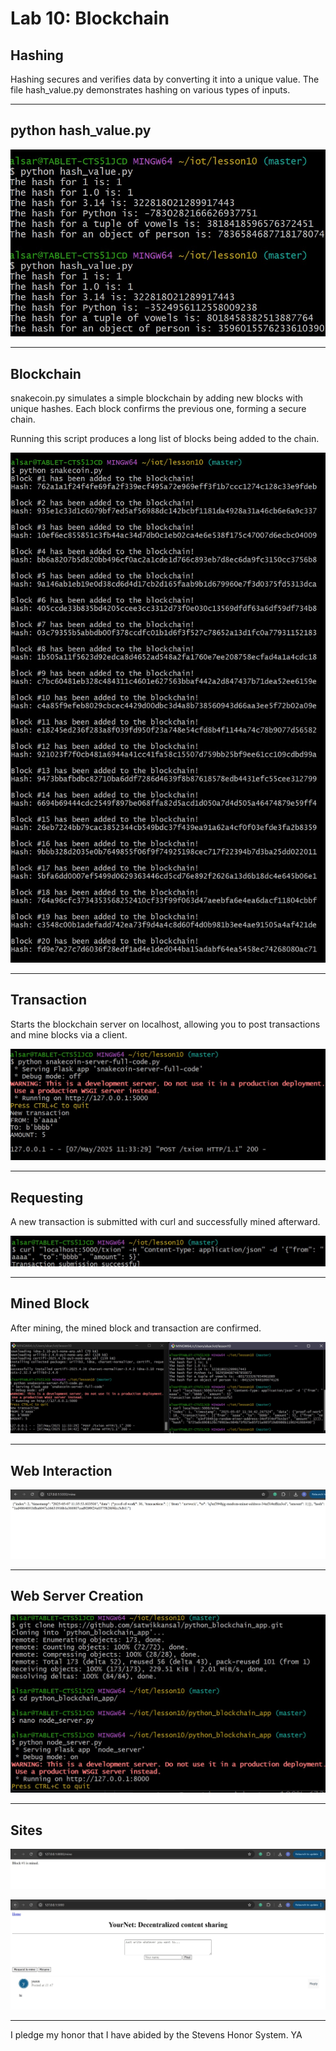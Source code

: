 # Lab 10: Blockchain

## Hashing

Hashing secures and verifies data by converting it into a unique value. The file hash_value.py demonstrates hashing on various types of inputs.

---

## python hash_value.py

![hashing results](hash.jpg)

---

## Blockchain

snakecoin.py simulates a simple blockchain by adding new blocks with unique hashes. Each block confirms the previous one, forming a secure chain.

Running this script produces a long list of blocks being added to the chain.

![snakecoin output](snakecoin.jpg)

---


## Transaction

Starts the blockchain server on localhost, allowing you to post transactions and mine blocks via a client.

![server start](transaction.jpg)

---

## Requesting

A new transaction is submitted with curl and successfully mined afterward.

![request curl](request.jpg)

---

## Mined Block

After mining, the mined block and transaction are confirmed.

![mined block](mine.jpg)

---

## Web Interaction

![web mined](interactionweb.jpg)

---

## Web Server Creation

![node_server](python%20node_server.jpg)

---

## Sites

![node_server](block1mined.jpg)

![node_server](home.jpg)

---
I pledge my honor that I have abided by the Stevens Honor System. YA
